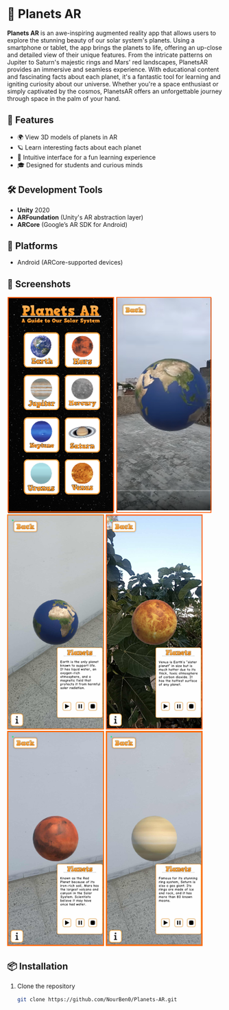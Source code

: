 # 🌌 Planets AR

**Planets AR** is an awe-inspiring augmented reality app that allows users to explore the stunning beauty of our solar system's planets. Using a smartphone or tablet, the app brings the planets to life, offering an up-close and detailed view of their unique features. From the intricate patterns on Jupiter to Saturn's majestic rings and Mars' red landscapes, PlanetsAR provides an immersive and seamless experience. With educational content and fascinating facts about each planet, it's a fantastic tool for learning and igniting curiosity about our universe. Whether you're a space enthusiast or simply captivated by the cosmos, PlanetsAR offers an unforgettable journey through space in the palm of your hand.

## 🚀 Features

- 🌍 View 3D models of planets in AR
- 🪐 Learn interesting facts about each planet
- 🔭 Intuitive interface for a fun learning experience
- 🎓 Designed for students and curious minds

## 🛠 Development Tools

- **Unity** 2020
- **ARFoundation** (Unity's AR abstraction layer)
- **ARCore** (Google’s AR SDK for Android)

## 📱 Platforms

- Android (ARCore-supported devices)

## 📸 Screenshots


<img src="Captures/capture1.png" width="250" />     <img src="Captures/capture2.png" width="223" />      <img src="Captures/capture3.png" width="226" />      <img src="Captures/capture4.png" width="226" />      <img src="Captures/capture5.png" width="226" />     <img src="Captures/capture6.png" width="226" />



## 📦 Installation

1. Clone the repository  
   ```bash
   git clone https://github.com/NourBen0/Planets-AR.git
